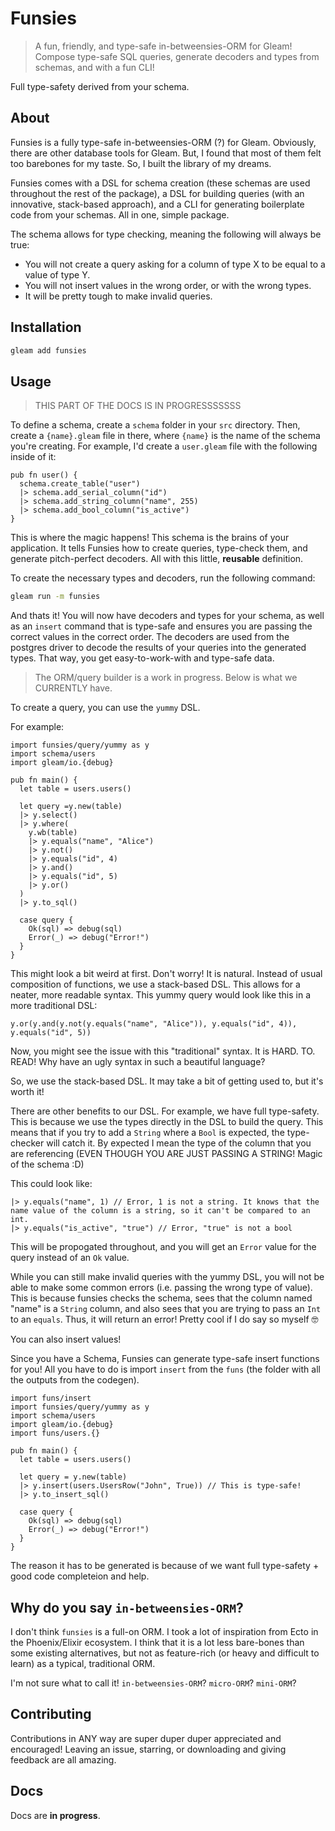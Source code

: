 # Funsies

> A fun, friendly, and type-safe in-betweensies-ORM for Gleam! Compose type-safe SQL queries, generate decoders and types from schemas, and with a fun CLI!

Full type-safety derived from your schema.

## About

Funsies is a fully type-safe in-betweensies-ORM (?) for Gleam. Obviously, there are other database tools for Gleam. But, I found that most of them felt too barebones for my taste. So, I built the library of my dreams.

Funsies comes with a DSL for schema creation (these schemas are used throughout the rest of the package), a DSL for building queries (with an innovative, stack-based approach), and a CLI for generating boilerplate code from your schemas. All in one, simple package.

The schema allows for type checking, meaning the following will always be true:

- You will not create a query asking for a column of type X to be equal to a value of type Y.
- You will not insert values in the wrong order, or with the wrong types.
- It will be pretty tough to make invalid queries.

## Installation

```bash
gleam add funsies
```

## Usage

> THIS PART OF THE DOCS IS IN PROGRESSSSSSS

To define a schema, create a `schema` folder in your `src` directory. Then, create a `{name}.gleam` file in there, where `{name}` is the name of the schema you're creating. For example, I'd create a `user.gleam` file with the following inside of it:

```gleam
pub fn user() {
  schema.create_table("user")
  |> schema.add_serial_column("id")
  |> schema.add_string_column("name", 255)
  |> schema.add_bool_column("is_active")
}
```

This is where the magic happens! This schema is the brains of your application. It tells Funsies how to create queries, type-check them, and generate pitch-perfect decoders. All with this little, **reusable** definition.

To create the necessary types and decoders, run the following command:

```bash
gleam run -m funsies
```

And thats it! You will now have decoders and types for your schema, as well as an `insert` command that is type-safe and ensures you are passing the correct values in the correct order. The decoders are used from the postgres driver to decode the results of your queries into the generated types. That way, you get easy-to-work-with and type-safe data.

> The ORM/query builder is a work in progress. Below is what we CURRENTLY have.

To create a query, you can use the `yummy` DSL.

For example:

```gleam
import funsies/query/yummy as y
import schema/users
import gleam/io.{debug}

pub fn main() {
  let table = users.users()

  let query =y.new(table)
  |> y.select()
  |> y.where(
    y.wb(table)
    |> y.equals("name", "Alice")
    |> y.not()
    |> y.equals("id", 4)
    |> y.and()
    |> y.equals("id", 5)
    |> y.or()
  )
  |> y.to_sql()

  case query {
    Ok(sql) => debug(sql)
    Error(_) => debug("Error!")
  }
}
```

This might look a bit weird at first. Don't worry! It is natural. Instead of usual composition of functions, we use a stack-based DSL. This allows for a neater, more readable syntax. This yummy query would look like this in a more traditional DSL:

```gleam
y.or(y.and(y.not(y.equals("name", "Alice")), y.equals("id", 4)), y.equals("id", 5))
```

Now, you might see the issue with this "traditional" syntax. It is HARD. TO. READ! Why have an ugly syntax in such a beautiful language?

So, we use the stack-based DSL. It may take a bit of getting used to, but it's worth it!

There are other benefits to our DSL. For example, we have full type-safety. This is because we use the types directly in the DSL to build the query. This means that if you try to add a `String` where a `Bool` is expected, the type-checker will catch it. By expected I mean the type of the column that you are referencing (EVEN THOUGH YOU ARE JUST PASSING A STRING! Magic of the schema :D)

This could look like:

```gleam
|> y.equals("name", 1) // Error, 1 is not a string. It knows that the name value of the column is a string, so it can't be compared to an int.
|> y.equals("is_active", "true") // Error, "true" is not a bool
```

This will be propogated throughout, and you will get an `Error` value for the query instead of an `Ok` value.

While you can still make invalid queries with the yummy DSL, you will not be able to make some common errors (i.e. passing the wrong type of value). This is because funsies checks the schema, sees that the column named "name" is a `String` column, and also sees that you are trying to pass an `Int` to an `equals`. Thus, it will return an error! Pretty cool if I do say so myself 🤓

You can also insert values!

Since you have a Schema, Funsies can generate type-safe insert functions for you! All you have to do is import `insert` from the `funs` (the folder with all the outputs from the codegen).

```gleam
import funs/insert
import funsies/query/yummy as y
import schema/users
import gleam/io.{debug}
import funs/users.{}

pub fn main() {
  let table = users.users()

  let query = y.new(table)
  |> y.insert(users.UsersRow("John", True)) // This is type-safe!
  |> y.to_insert_sql()

  case query {
    Ok(sql) => debug(sql)
    Error(_) => debug("Error!")
  }
}
```

The reason it has to be generated is because of we want full type-safety + good code completeion and help.

## Why do you say `in-betweensies-ORM`?

I don't think `funsies` is a full-on ORM. I took a lot of inspiration from Ecto in the Phoenix/Elixir ecosystem. I think that it is a lot less bare-bones than some existing alternatives, but not as feature-rich (or heavy and difficult to learn) as a typical, traditional ORM.

I'm not sure what to call it! `in-betweensies-ORM`? `micro-ORM`? `mini-ORM`?

## Contributing

Contributions in ANY way are super duper duper appreciated and encouraged! Leaving an issue, starring, or downloading and giving feedback are all amazing.

## Docs

Docs are **in progress**.
